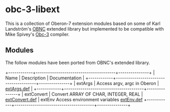 obc-3-libext
============

This is a collection of Oberon-7 extension modules based on
some of Karl Landström's [OBNC](http://miasap.se/obnc/) extended 
library but implemented to be compatible with Mike Spivey's 
[Obc-3](https://github.com/Spivoxity/obc-3) compiler.

Modules
-------

The follow modules have been ported from OBNC's extended library.

+------------+---------------------------------------+---------------+
| Name       | Description                           | Documentation |
+------------+---------------------------------------+---------------+
| extArgs    | Access argv, argc in Oberon           | [extArgs.def](https://miasap.se/obnc/obncdoc/ext/extArgs.def.html "documentation") |
+------------+---------------------------------------+---------------+
| extConvert | Convert ARRAY OF CHAR, INTEGER, REAL  | [extConvert.def](https://miasap.se/obnc/obncdoc/ext/extConvert.def.html "documentation") |
extEnv    Access environment variables           [extEnv.def](https://miasap.se/obnc/obncdoc/ext/extEnv.def.html "documentation")
+------------+---------------------------------------+---------------+

